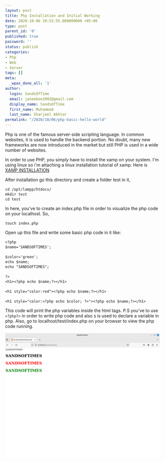 ```yaml
---
layout: post
title: Php Installation and Initial Working
date: 2020-10-06 20:52:55.000000000 +05:00
type: post
parent_id: '0'
published: true
password: ''
status: publish
categories:
- Php
- Web
- Server
tags: []
meta:
  _wpas_done_all: '1'
author:
  login: SandsOfTime
  email: janeebee1092@gmail.com
  display_name: SandsOfTime
  first_name: Muhammad
  last_name: Sharjeel Akhtar
permalink: "/2020/10/06/php-basic-hello-world"
---
```

Php is one of the famous server-side scripting language. In common websites, it is used to handle the backend portion. No doubt, many new frameworks are now introduced in the market but still PHP is used in a wide number of websites.

In order to use PHP, you simply have to install the xamp on your system. I'm using linux so i'm attaching a linux installation tutorial of xamp. Here is [XAMP INSTALLATION](https://www.youtube.com/watch?v=R5CUn5wGQGg)

After installation go this directory and create a folder test in it,

```
cd /opt/lampp/htdocs/
mkdir test
cd test
```

In here, you've to create an index.php file in order to visualize the php code on your localhost. So,

```
touch index.php
```

Open up this file and write some basic php code in it like:

```
<?php
$name='SANDSOFTIMES';

$color='green';
echo $name;
echo "SANDSOFTIMES";

?>
<h1><?php echo $name;?></h1>

<h1 style="color:red"><?php echo $name;?></h1>

<h1 style="color:<?php echo $color; ?>"><?php echo $name;?></h1>
```

This code will print the php variables inside the html tags. P.S you've to use `<?php?>` in order to write php code and also `$` is used to declare a variable in php. Also, go to localhost/test/index.php on your browser to view the php code running.

![php first image](/assets/images/clt/php-hello-world/php-first.png)

